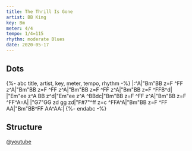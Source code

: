 ```yaml
---
title: The Thrill Is Gone
artist: BB King
key: Bm
meter: 4/4
tempo: 1/4=115
rhythm: moderate Blues
date: 2020-05-17
---
```


## Dots

{%- abc title, artist, key, meter, tempo, rhythm -%}
|:^A|"Bm"BB z=F ^FF z^A|"Bm"BB z=F ^FF z^A|"Bm"BB z=F ^FF z^A|"Bm"BB z=F ^FFB^d|
|"Em"ee z^A BB z^d|"Em"ee z^A ^BBdc|"Bm"BB z=F ^FF z^A|"Bm"BB z=F ^FF^A=A|
|"G7"GG zd gg zd|"F#7"^ff z=c ^FFA^A|"Bm"BB z=F ^FF AA|"Bm"BB^FF AA^AA:|
{%- endabc -%}

## Structure

@[youtube](oica5jG7FpU)
